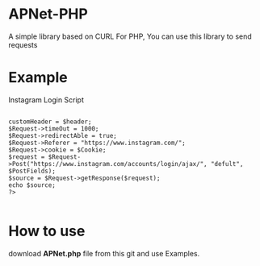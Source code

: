 # APNet-PHP
A simple library based on CURL For PHP, You can use this library to send requests

# Example

Instagram Login Script
<code>

<?php
$username = $_GET["userName"];
$password = $_GET["passWord"];
include "APNet.php";
$Request = new APNet();
$PostFields = "username=$username&password=$password&queryParams=%7B%7D";
$Cookie = "Cookie: rur=FTW; csrftoken=vWvPmDpfC0cuyohcFtnRUqG68DSRjBJ0; mid=WxgRagALAAFfQ1Ovi5AT6uALqKNk; ig_cb=1; mcd=3;;";
$header = array(
     'x-csrftoken: vWvPmDpfC0cuyohcFtnRUqG68DSRjBJ0',
     'x-instagram-ajax: 82b04fd172a3',
     'x-requested-with: XMLHttpRequest',
);
$Request->customHeader = $header;
$Request->timeOut = 1000;
$Request->redirectAble = true;
$Request->Referer = "https://www.instagram.com/";
$Request->cookie = $Cookie;
$request = $Request->Post("https://www.instagram.com/accounts/login/ajax/", "defult", $PostFields);
$source = $Request->getResponse($request);
echo $source;
?>
</code>

# How to use

download <b>APNet.php</b> file from this git and use Examples.
